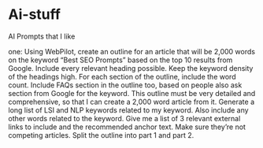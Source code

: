 # Ai-stuff
AI Prompts that I like

one:
Using WebPilot, create an outline for an article that will be 2,000 words on the keyword “Best SEO Prompts” based on the top 10 results from Google.
Include every relevant heading possible. Keep the keyword density of the headings high.
For each section of the outline, include the word count.
Include FAQs section in the outline too, based on people also ask section from Google for the keyword.
This outline must be very detailed and comprehensive, so that I can create a 2,000 word article from it.
Generate a long list of LSI and NLP keywords related to my keyword. Also include any other words related to the keyword.
Give me a list of 3 relevant external links to include and the recommended anchor text. Make sure they’re not competing articles.
Split the outline into part 1 and part 2.


